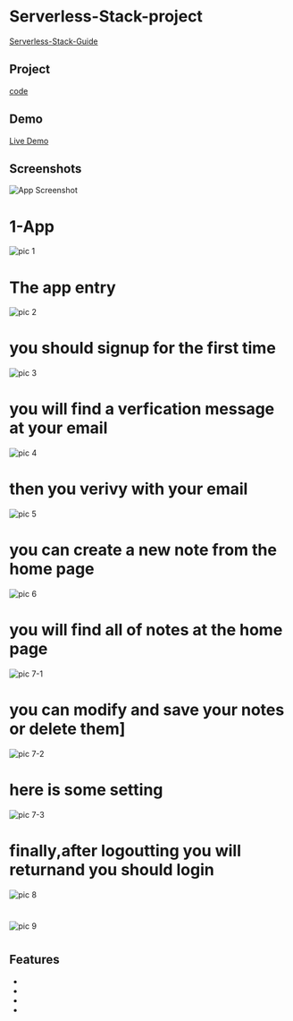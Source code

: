 # Serverless-Stack-project
[Serverless-Stack-Guide](https://serverless-stack.com/#guide)

## Project
[code](Serverless-project)

## Demo
[Live Demo](https://d4pmee63mwasw.cloudfront.net/)
<br>
## Screenshots

![App Screenshot](https://via.placeholder.com/468x300?text=App+Screenshot+Here)

# 1-App
![pic 1](https://user-images.githubusercontent.com/103892504/193058350-46de814b-5bb8-4eba-83bb-14edbd6a5078.png)
# The app entry 
![pic 2](https://user-images.githubusercontent.com/103892504/193058379-42e2d85b-dd09-4be5-8e7c-57d44c64536f.png)
# you should signup for the first time
![pic 3](https://user-images.githubusercontent.com/103892504/193058469-4f6a45e8-45ab-40cb-b116-40c01c1d1243.png)
# you will find a verfication message at your email
![pic 4](https://user-images.githubusercontent.com/103892504/193058513-c57911cd-5c82-4dac-9ab7-04474821aa22.png)
# then you verivy with your email
![pic 5](https://user-images.githubusercontent.com/103892504/193058734-9d3b42ec-3dea-4636-b830-bb560abac955.png)
# you can create a new note from the home page
![pic 6](https://user-images.githubusercontent.com/103892504/193058763-f0c75266-4f06-4a13-9a2a-a9616dc60530.png)
# you will find all of notes at the home page
![pic 7-1](https://user-images.githubusercontent.com/103892504/193059712-78d25767-d88b-4449-93f8-a7d7bd161b44.png)
# you can modify and save your notes or delete them]
![pic 7-2](https://user-images.githubusercontent.com/103892504/193060205-1f592b79-90d1-495a-91b5-8b9686d34c35.png)
# here is some setting
![pic 7-3](https://user-images.githubusercontent.com/103892504/193060570-39b83ac5-fd40-4aa9-96d3-21153dee8bbf.png)
#  finally,after logoutting you will returnand you should login
![pic 8](https://user-images.githubusercontent.com/103892504/193059782-6bc44f11-56f9-4112-852e-99c606c9dc91.png)
# 
![pic 9](https://user-images.githubusercontent.com/103892504/193059805-08e2ab43-c071-4e0b-87fc-9e0b5a880f5f.png)
# 


## Features

-
-
-
-
